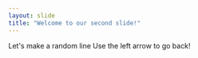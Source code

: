 ```yaml
---
layout: slide
title: "Welcome to our second slide!"
---
```

Let's make a random line
Use the left arrow to go back!
